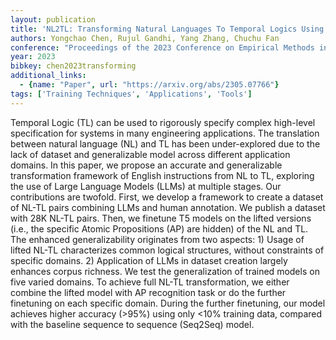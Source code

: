 ```yaml
---
layout: publication
title: 'NL2TL: Transforming Natural Languages To Temporal Logics Using Large Language Models'
authors: Yongchao Chen, Rujul Gandhi, Yang Zhang, Chuchu Fan
conference: "Proceedings of the 2023 Conference on Empirical Methods in Natural Language Processing"
year: 2023
bibkey: chen2023transforming
additional_links:
  - {name: "Paper", url: "https://arxiv.org/abs/2305.07766"}
tags: ['Training Techniques', 'Applications', 'Tools']
---
```

Temporal Logic (TL) can be used to rigorously specify complex high-level
specification for systems in many engineering applications. The translation
between natural language (NL) and TL has been under-explored due to the lack of
dataset and generalizable model across different application domains. In this
paper, we propose an accurate and generalizable transformation framework of
English instructions from NL to TL, exploring the use of Large Language Models
(LLMs) at multiple stages. Our contributions are twofold. First, we develop a
framework to create a dataset of NL-TL pairs combining LLMs and human
annotation. We publish a dataset with 28K NL-TL pairs. Then, we finetune T5
models on the lifted versions (i.e., the specific Atomic Propositions (AP) are
hidden) of the NL and TL. The enhanced generalizability originates from two
aspects: 1) Usage of lifted NL-TL characterizes common logical structures,
without constraints of specific domains. 2) Application of LLMs in dataset
creation largely enhances corpus richness. We test the generalization of
trained models on five varied domains. To achieve full NL-TL transformation, we
either combine the lifted model with AP recognition task or do the further
finetuning on each specific domain. During the further finetuning, our model
achieves higher accuracy (>95%) using only <10% training data, compared with
the baseline sequence to sequence (Seq2Seq) model.
